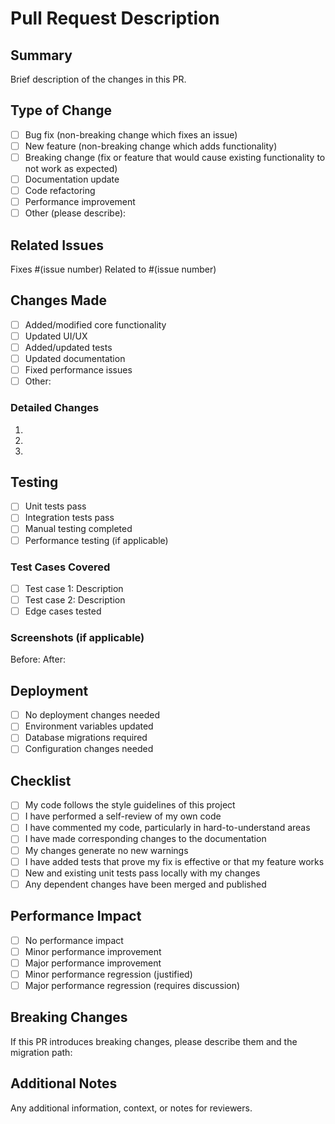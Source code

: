 # Pull Request Description

## Summary
Brief description of the changes in this PR.

## Type of Change
- [ ] Bug fix (non-breaking change which fixes an issue)
- [ ] New feature (non-breaking change which adds functionality)
- [ ] Breaking change (fix or feature that would cause existing functionality to not work as expected)
- [ ] Documentation update
- [ ] Code refactoring
- [ ] Performance improvement
- [ ] Other (please describe):

## Related Issues
Fixes #(issue number)
Related to #(issue number)

## Changes Made
- [ ] Added/modified core functionality
- [ ] Updated UI/UX
- [ ] Added/updated tests
- [ ] Updated documentation
- [ ] Fixed performance issues
- [ ] Other: 

### Detailed Changes
1. 
2. 
3. 

## Testing
- [ ] Unit tests pass
- [ ] Integration tests pass
- [ ] Manual testing completed
- [ ] Performance testing (if applicable)

### Test Cases Covered
- [ ] Test case 1: Description
- [ ] Test case 2: Description
- [ ] Edge cases tested

### Screenshots (if applicable)
Before:
After:

## Deployment
- [ ] No deployment changes needed
- [ ] Environment variables updated
- [ ] Database migrations required
- [ ] Configuration changes needed

## Checklist
- [ ] My code follows the style guidelines of this project
- [ ] I have performed a self-review of my own code
- [ ] I have commented my code, particularly in hard-to-understand areas
- [ ] I have made corresponding changes to the documentation
- [ ] My changes generate no new warnings
- [ ] I have added tests that prove my fix is effective or that my feature works
- [ ] New and existing unit tests pass locally with my changes
- [ ] Any dependent changes have been merged and published

## Performance Impact
- [ ] No performance impact
- [ ] Minor performance improvement
- [ ] Major performance improvement  
- [ ] Minor performance regression (justified)
- [ ] Major performance regression (requires discussion)

## Breaking Changes
If this PR introduces breaking changes, please describe them and the migration path:

## Additional Notes
Any additional information, context, or notes for reviewers.